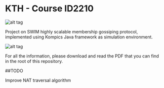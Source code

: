 # KTH - Course ID2210

![alt tag](http://s22.postimg.org/qj413v61p/Schermata_2015_07_06_alle_22_14_03.png)

Project on SWIM highly scalable membership gossiping protocol, implemented using Kompics Java framework as simulation environment.

![alt tag](http://s17.postimg.org/tcnw16xv3/Screen_Shot_2015_07_16_at_10_44_31.png)

For all the information, please download and read the PDF that you can find in the root of this repository. 

##TODO

Improve NAT traversal algorithm

